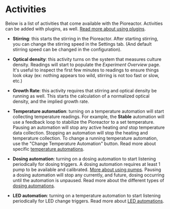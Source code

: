 # Activities

Below is a list of activities that come available with the Pioreactor. Activities can be added with plugins, as well. [Read more about using plugins](user_guide/Extending%20your%20Pioreactor/Using%20community-built%20plugins).

- **Stirring**: this starts the stirring in the Pioreactor. After starting stirring, you can change the stirring speed in the Settings tab. (And default stirring speed can be changed in the configuration).

- **Optical density**: this activity turns on the system that measures culture density. Readings will start to populate the _Experiment Overview_ page. It's useful to inspect the first few minutes to readings to ensure things look okay (ex: nothing appears too wild, stirring is not too fast or slow, etc.)

- **Growth Rate**: this activity requires that stirring and optical density be running as well. This starts the calculation of a normalized optical density, and the implied growth rate.

- **Temperature automation**: turning on a temperature automation will start collecting temperature readings. For example, the **Stable** automation will use a feedback loop to stabilize the Pioreactor to a set temperature. Pausing an automation will stop any active heating _and_ stop temperature data collection. Stopping an automation will stop the heating and temperature collection. To change a running temperature automation, use the "Change Temperature Automation" button. Read more about specific [temperature automations](/user_guide/Automations/Temperature%20Automations).

- **Dosing automation**: turning on a dosing automation to start listening periodically for dosing triggers. A dosing automation requires at least 1 pump to be available and calibrated. [More about using pumps](/user_guide/Extending%20your%20Pioreactor/Peristaltic%20pumps). Pausing a dosing automation will stop any currently, and future, dosing occurring until the automation is unpaused. Read more about the different types of [dosing automations](/user_guide/Automations/Dosing%20Automations).

- **LED automation**: turning on a temperature automation to start listening periodically for LED change triggers. Read more about [LED automations](/user_guide/Automations/LED%20Automations).